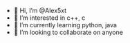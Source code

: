 - 👋 Hi, I’m @Alex5xt
- 👀 I’m interested in c++, c
- 🌱 I’m currently learning python, java
- 💞️ I’m looking to collaborate on anyone

<!---
Alex5xt/Alex5xt is a ✨ special ✨ repository because its `README.md` (this file) appears on your GitHub profile.
You can click the Preview link to take a look at your changes.
--->
